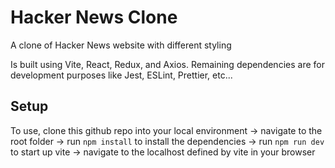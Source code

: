 # Hacker News Clone

A clone of Hacker News website with different styling

Is built using Vite, React, Redux, and Axios.
Remaining dependencies are for development purposes like Jest, ESLint, Prettier, etc...

## Setup

To use, clone this github repo into your local environment
-> navigate to the root folder
-> run `npm install` to install the dependencies
-> run `npm run dev` to start up vite
-> navigate to the localhost defined by vite in your browser
